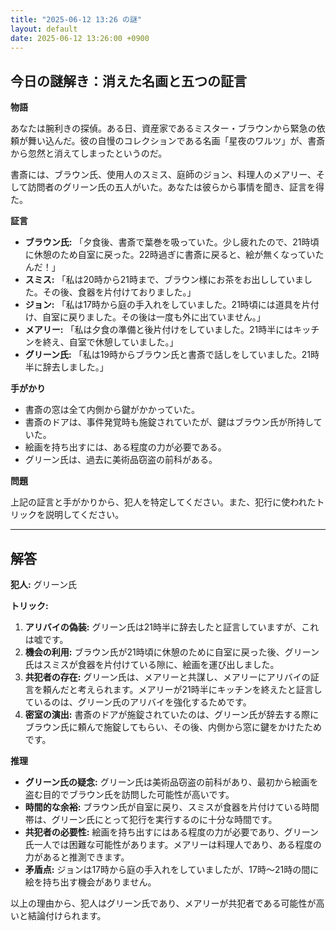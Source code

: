 ```yaml
---
title: "2025-06-12 13:26 の謎"
layout: default
date: 2025-06-12 13:26:00 +0900
---
```

## 今日の謎解き：消えた名画と五つの証言

**物語**

あなたは腕利きの探偵。ある日、資産家であるミスター・ブラウンから緊急の依頼が舞い込んだ。彼の自慢のコレクションである名画「星夜のワルツ」が、書斎から忽然と消えてしまったというのだ。

書斎には、ブラウン氏、使用人のスミス、庭師のジョン、料理人のメアリー、そして訪問者のグリーン氏の五人がいた。あなたは彼らから事情を聞き、証言を得た。

**証言**

*   **ブラウン氏:** 「夕食後、書斎で葉巻を吸っていた。少し疲れたので、21時頃に休憩のため自室に戻った。22時過ぎに書斎に戻ると、絵が無くなっていたんだ！」
*   **スミス:** 「私は20時から21時まで、ブラウン様にお茶をお出ししていました。その後、食器を片付けておりました。」
*   **ジョン:** 「私は17時から庭の手入れをしていました。21時頃には道具を片付け、自室に戻りました。その後は一度も外に出ていません。」
*   **メアリー:** 「私は夕食の準備と後片付けをしていました。21時半にはキッチンを終え、自室で休憩していました。」
*   **グリーン氏:** 「私は19時からブラウン氏と書斎で話しをしていました。21時半に辞去しました。」

**手がかり**

*   書斎の窓は全て内側から鍵がかかっていた。
*   書斎のドアは、事件発覚時も施錠されていたが、鍵はブラウン氏が所持していた。
*   絵画を持ち出すには、ある程度の力が必要である。
*   グリーン氏は、過去に美術品窃盗の前科がある。

**問題**

上記の証言と手がかりから、犯人を特定してください。また、犯行に使われたトリックを説明してください。

---

## 解答

**犯人:** グリーン氏

**トリック:**

1.  **アリバイの偽装:** グリーン氏は21時半に辞去したと証言していますが、これは嘘です。
2.  **機会の利用:** ブラウン氏が21時頃に休憩のために自室に戻った後、グリーン氏はスミスが食器を片付けている隙に、絵画を運び出しました。
3.  **共犯者の存在:** グリーン氏は、メアリーと共謀し、メアリーにアリバイの証言を頼んだと考えられます。メアリーが21時半にキッチンを終えたと証言しているのは、グリーン氏のアリバイを強化するためです。
4.  **密室の演出:** 書斎のドアが施錠されていたのは、グリーン氏が辞去する際にブラウン氏に頼んで施錠してもらい、その後、内側から窓に鍵をかけたためです。

**推理**

*   **グリーン氏の疑念:** グリーン氏は美術品窃盗の前科があり、最初から絵画を盗む目的でブラウン氏を訪問した可能性が高いです。
*   **時間的な余裕:** ブラウン氏が自室に戻り、スミスが食器を片付けている時間帯は、グリーン氏にとって犯行を実行するのに十分な時間です。
*   **共犯者の必要性:** 絵画を持ち出すにはある程度の力が必要であり、グリーン氏一人では困難な可能性があります。メアリーは料理人であり、ある程度の力があると推測できます。
*   **矛盾点:** ジョンは17時から庭の手入れをしていましたが、17時〜21時の間に絵を持ち出す機会がありません。

以上の理由から、犯人はグリーン氏であり、メアリーが共犯者である可能性が高いと結論付けられます。
